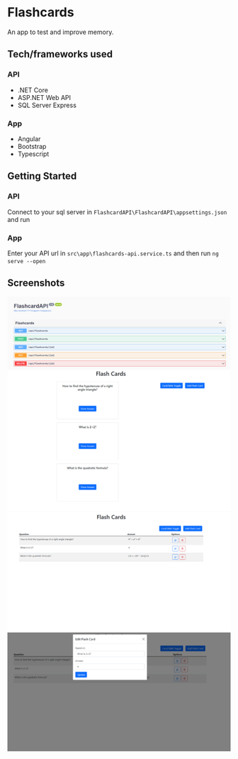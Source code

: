 # Flashcards

An app to test and improve memory.

## Tech/frameworks used
### API
- .NET Core
- ASP.NET Web API
- SQL Server Express

### App
- Angular
- Bootstrap
- Typescript

## Getting Started
### API
Connect to your sql server in `FlashcardAPI\FlashcardAPI\appsettings.json` and run

### App
Enter your API url in `src\app\flashcards-api.service.ts` and then run `ng serve --open`

## Screenshots
![API](/images/api.PNG)
![Cards](/images/cards.PNG)
![Table](/images/table.PNG)
![Edit](/images/edit.PNG)